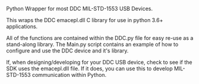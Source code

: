 Python Wrapper for most DDC MIL-STD-1553 USB Devices.

This wraps the DDC emacepl.dll C library for use in python 3.6+ applications.

All of the functions are contained within the DDC.py file for easy re-use as a stand-along library. The Main.py script contains an example of how to configure and use the DDC device and it's library.

If, when designing/developing for your DDC USB device, check to see if the SDK uses the emacepl.dll file. If it does, you can use this to develop MIL-STD-1553 communication within Python.
